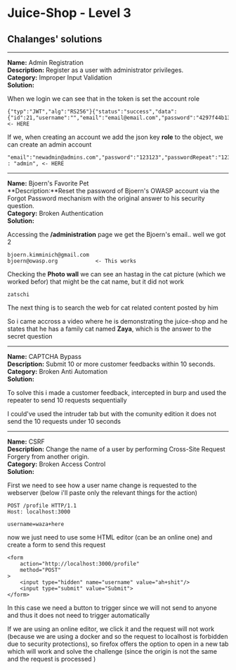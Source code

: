 # Juice-Shop - Level 3

## Chalanges' solutions

<hr>

**Name:**         Admin Registration  </br>
**Description:**  Register as a user with administrator privileges.  </br> 
**Category:**     Improper Input Validation   </br>
**Solution:**
<p>

When we login we can see that in the token is set the account role

```
{"typ":"JWT","alg":"RS256"}{"status":"success","data":{"id":21,"username":"","email":"email@email.com","password":"4297f44b13955235245b2497399d7a93","role":"customer" <- HERE
```

If we, when creating an account we add the json key **role** to the object, we can create an admin account
```
"email":"newadmin@admins.com","password":"123123","passwordRepeat":"123123","role" : "admin", <- HERE
```

</p>
<hr>

**Name:**       Bjoern's Favorite Pet    </br>
**Description:**Reset the password of Bjoern's OWASP account via the Forgot Password mechanism with the original answer to his security question.  </br> 
**Category:**   Broken Authentication     </br>
**Solution:**
<p>

Accessing the **/administration** page we get the Bjoern's email.. well we got 2
```
bjoern.kimminich@gmail.com  
bjoern@owasp.org            <- This works
```
Checking the **Photo wall** we can see an hastag in the cat picture (which we worked befor) that might be the cat name, but it did not work
``` 
zatschi
```

The next thing is to search the web for cat related content posted by him <br>

So i came accross a video where he is demonstrating the juice-shop and he states that he has a family cat named **Zaya**, which is the answer to the secret question <br>
</p>

<hr>

**Name:**        CAPTCHA Bypass    </br>
**Description:** Submit 10 or more customer feedbacks within 10 seconds.    </br> 
**Category:**    Broken Anti Automation     </br>
**Solution:**
<p>

To solve this i made a customer feedback, intercepted in burp and used the repeater to send 10 requests sequentially <br>

I could've used the intruder tab but with the comunity edition it does not send the 10 requests under 10 seconds <br> 

</p>

<hr>

**Name:**        CSRF    </br>
**Description:** Change the name of a user by performing Cross-Site Request Forgery from another origin.    </br> 
**Category:**    Broken Access Control     </br>
**Solution:**
<p>

First we need to see how a user name change is requested to the webserver (below i'll paste only the relevant things for the action)
```
POST /profile HTTP/1.1
Host: localhost:3000

username=waza+here
```

now we just need to use some HTML editor (can be an online one) and create a form to send this request
```
<form
    action="http://localhost:3000/profile"
    method="POST"
>
    <input type="hidden" name="username" value="ah+shit"/>
    <input type="submit" value="Submit">
</form>
``` 
In this case we need a button to trigger since we will not send to anyone and thus it does not need to trigger automatically <br>

If we are using an online editor, we click it and the request will not work (because we are using a docker and so the request to localhost is forbidden due to security protections), so firefox offers the option to open in a new tab which will work and solve the challenge (since the origin is not the same and the request is processed )

</p>



